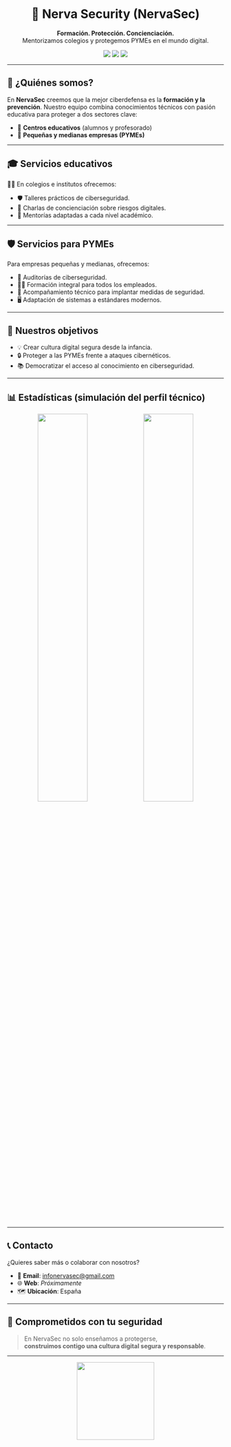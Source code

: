 <h1 align="center">🔐 Nerva Security (NervaSec)</h1>

<p align="center">
  <strong>Formación. Protección. Concienciación.</strong><br>
  Mentorizamos colegios y protegemos PYMEs en el mundo digital.
</p>

<p align="center">
  <img src="https://img.shields.io/badge/Ciberseguridad-Educación%20%7C%20PYMEs-blueviolet?style=for-the-badge">
  <img src="https://img.shields.io/badge/Ubicación-España-yellow?style=for-the-badge">
  <img src="https://img.shields.io/badge/Email-infonervasec@gmail.com-red?style=for-the-badge&logo=gmail">
</p>

---

## 🚀 ¿Quiénes somos?

En **NervaSec** creemos que la mejor ciberdefensa es la **formación y la prevención**. Nuestro equipo combina conocimientos técnicos con pasión educativa para proteger a dos sectores clave:

- 🏫 **Centros educativos** (alumnos y profesorado)
- 🏢 **Pequeñas y medianas empresas (PYMEs)**

---

## 🎓 Servicios educativos

👩‍🏫 En colegios e institutos ofrecemos:

- 🛡️ Talleres prácticos de ciberseguridad.
- 🧠 Charlas de concienciación sobre riesgos digitales.
- 🤝 Mentorías adaptadas a cada nivel académico.

---

## 🛡️ Servicios para PYMEs

Para empresas pequeñas y medianas, ofrecemos:

- 🧾 Auditorías de ciberseguridad.
- 🏋️‍♂️ Formación integral para todos los empleados.
- 🔧 Acompañamiento técnico para implantar medidas de seguridad.
- 🖥️ Adaptación de sistemas a estándares modernos.

---

## 🎯 Nuestros objetivos

- 💡 Crear cultura digital segura desde la infancia.
- 🔒 Proteger a las PYMEs frente a ataques cibernéticos.
- 📚 Democratizar el acceso al conocimiento en ciberseguridad.

---

## 📊 Estadísticas (simulación del perfil técnico)

<p align="center">
  <img src="https://github-readme-stats.vercel.app/api?username=nervasec&show_icons=true&theme=radical&hide_title=true" width="48%">
  <img src="https://github-readme-stats.vercel.app/api/top-langs/?username=nervasec&layout=compact&theme=radical" width="48%">
</p>

---

## 📞 Contacto

¿Quieres saber más o colaborar con nosotros?

- 📧 **Email**: [infonervasec@gmail.com](mailto:infonervasec@gmail.com)  
- 🌐 **Web**: *Próximamente*
- 🗺️ **Ubicación**: España

---

## 🧠 Comprometidos con tu seguridad

> En NervaSec no solo enseñamos a protegerse,  
> **construimos contigo una cultura digital segura y responsable**.

---

<p align="center">
  <img src="[https://media.giphy.com/media/3o7aCUK0V8KjUj6nSU/giphy.gif](https://media1.giphy.com/media/v1.Y2lkPTc5MGI3NjExdGhpM3dhb281aXo3ZXJrZTZnODMyZzg5dnE5djhhb3Jna3lqbWx1bCZlcD12MV9pbnRlcm5hbF9naWZfYnlfaWQmY3Q9Zw/ENY5vJgJPEfG3Ym14H/giphy.gif)" width="180">
</p>

